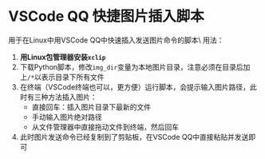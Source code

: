 # VSCode QQ 快捷图片插入脚本
用于在Linux中用VSCode QQ中快速插入发送图片命令的脚本\\
用法：
1. **用Linux包管理器安装`xclip`**
2. 下载Python脚本，修改`img_dir`变量为本地图片目录，注意必须在目录后加上`/*`以表示目录下所有文件
3. 在终端（VSCode终端也可以，更方便）运行脚本，会提示输入图片路径，此时有三种方法插入图片：
    - 直接回车：插入图片目录下最新的文件
    - 手动输入图片绝对路径
    - 从文件管理器中直接拖动文件到终端，然后回车
4. 此时图片发送命令已经复制到了剪贴板，在VSCode QQ中直接粘贴并发送即可
